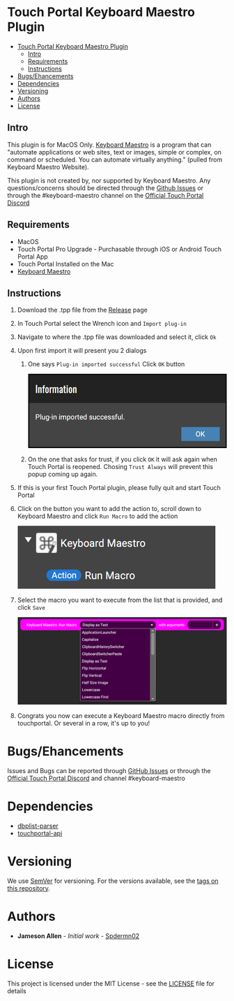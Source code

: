 # Touch Portal Keyboard Maestro Plugin

- [Touch Portal Keyboard Maestro Plugin](#touch-portal-keyboard-maestro-plugin)
  - [Intro](#intro)
  - [Requirements](#requirements)
  - [Instructions](#instructions)
- [Bugs/Ehancements](#bugsehancements)
- [Dependencies](#dependencies)
- [Versioning](#versioning)
- [Authors](#authors)
- [License](#license)

## Intro

This plugin is for MacOS Only. [Keyboard Maestro](https://www.keyboardmaestro.com/main/) is a program that can "automate applications or web sites, text or images, simple or complex, on command or scheduled. You can automate virtually anything." (pulled from Keyboard Maestro Website).

This plugin is not created by, nor supported by Keyboard Maestro. Any questions/concerns should be directed through the [Github Issues](https://github.com/spdermn02/TouchPortal_KeyboardMaestro_Plugin/issues) or through the #keyboard-maestro channel on the [Official Touch Portal Discord](https://discord.gg/MgxQb8r)

## Requirements

- MacOS
- Touch Portal Pro Upgrade - Purchasable through iOS or Android Touch Portal App
- Touch Portal Installed on the Mac
- [Keyboard Maestro](https://www.keyboardmaestro.com/main/)

## Instructions
1) Download the .tpp file from the [Release](https://github.com/spdermn02/TouchPortal_KeyboardMaestro_Plugin/releases) page
2) In Touch Portal select the Wrench icon and `Import plug-in`
3) Navigate to where the .tpp file was downloaded and select it, click `Ok`
4) Upon first import it will present you 2 dialogs
   1) One says `Plug-in imported successful` Click `OK` button

      ![PluginSuccessImage](resources/images/PluginSuccess.png)

   2) On the one that asks for trust, if you click `OK` it will ask again when Touch Portal is reopened. Chosing `Trust Always` will prevent this popup coming up again.
5) If this is your first Touch Portal plugin, please fully quit and start Touch Portal
6) Click on the button you want to add the action to, scroll down to Keyboard Maestro and click `Run Macro` to add the action

   ![RunMacroActionSelect](resources/images/RunMacro-Action-Select.png)

7) Select the macro you want to execute from the list that is provided, and click `Save`

   ![RunMacroAction](resources/images/RunMacro-Action.png)

8) Congrats you now can execute a Keyboard Maestro macro directly from touchportal. Or several in a row, it's up to you!

# Bugs/Ehancements

Issues and Bugs can be reported through [GitHub Issues](https://github.com/spdermn02/TouchPortal_KeyboardMaestro_Plugin/issues) or through the [Official Touch Portal Discord](https://discord.gg/MgxQb8r) and channel #keyboard-maestro


# Dependencies
 - [dbplist-parser](https://www.npmjs.com/package/bplist-parser)
 - [touchportal-api](https://www.npmjs.com/package/touchportal-api)

# Versioning

We use [SemVer](http://semver.org/) for versioning. For the versions available, see the [tags on this repository](https://github.com/spdermn02/tpohm_plugin/tags).

# Authors

- **Jameson Allen** - _Initial work_ - [Spdermn02](https://github.com/spdermn02)

# License

This project is licensed under the MIT License - see the [LICENSE](LICENSE) file for details
